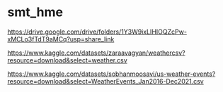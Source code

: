 # smt_hme

https://drive.google.com/drive/folders/1Y3W9ixLIHIOQZcPw-xMCLo3fTdT9aMCq?usp=share_link


https://www.kaggle.com/datasets/zaraavagyan/weathercsv?resource=download&select=weather.csv


https://www.kaggle.com/datasets/sobhanmoosavi/us-weather-events?resource=download&select=WeatherEvents_Jan2016-Dec2021.csv





